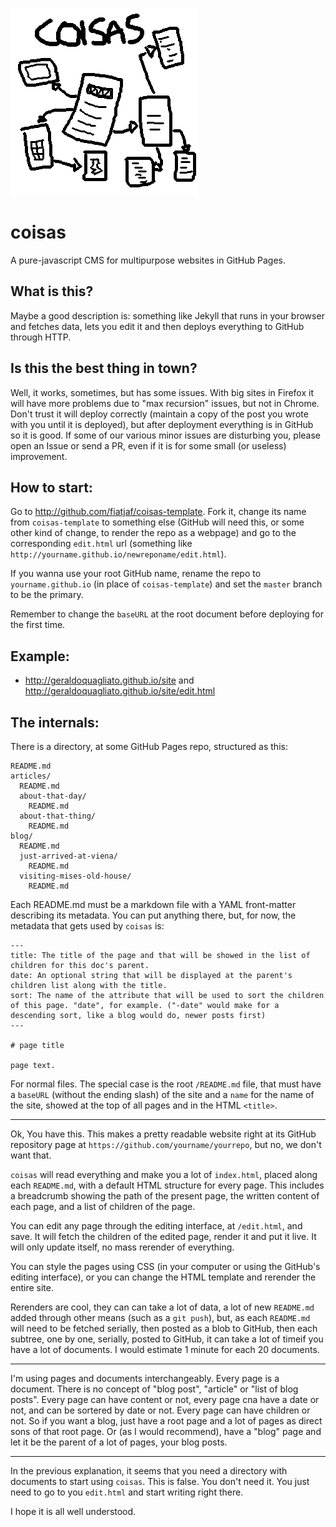 ![A beautiful logo](coisas.png "What a beautiful logo!")

coisas
========

A pure-javascript CMS for multipurpose websites in GitHub Pages.

## What is this?

Maybe a good description is: something like Jekyll that runs in your browser and fetches data, lets you edit it and then deploys everything to GitHub through HTTP.

## Is this the best thing in town?

Well, it works, sometimes, but has some issues. With big sites in Firefox it will have more problems due to "max recursion" issues, but not in Chrome. Don't trust it will deploy correctly (maintain a copy of the post you wrote with you until it is deployed), but after deployment everything is in GitHub so it is good. If some of our various minor issues are disturbing you, please open an Issue or send a PR, even if it is for some small (or useless) improvement.

## How to start:

Go to http://github.com/fiatjaf/coisas-template. Fork it, change its name from `coisas-template` to something else (GitHub will need this, or some other kind of change, to render the repo as a webpage) and go to the corresponding `edit.html` url (something like `http://yourname.github.io/newreponame/edit.html`).

If you wanna use your root GitHub name, rename the repo to `yourname.github.io` (in place of `coisas-template`) and set the `master` branch to be the primary.

Remember to change the `baseURL` at the root document before deploying for the first time.

## Example:

  * http://geraldoquagliato.github.io/site and http://geraldoquagliato.github.io/site/edit.html

## The internals:

There is a directory, at some GitHub Pages repo, structured as this:

```
README.md
articles/
  README.md
  about-that-day/
    README.md
  about-that-thing/
    README.md
blog/
  README.md
  just-arrived-at-viena/
    README.md
  visiting-mises-old-house/
    README.md
```

Each README.md must be a markdown file with a YAML front-matter describing its metadata. You can put anything there, but, for now, the metadata that gets used by `coisas` is:

```
---
title: The title of the page and that will be showed in the list of children for this doc's parent.
date: An optional string that will be displayed at the parent's children list along with the title.
sort: The name of the attribute that will be used to sort the children of this page. "date", for example. ("-date" would make for a descending sort, like a blog would do, newer posts first)
---

# page title

page text.
```

For normal files. The special case is the root `/README.md` file, that must have a `baseURL` (without the ending slash) of the site and a `name` for the name of the site, showed at the top of all pages and in the HTML `<title>`.

______

Ok, You have this. This makes a pretty readable website right at its GitHub repository page at `https://github.com/yourname/yourrepo`, but no, we don't want that.

`coisas` will read everything and make you a lot of `index.html`, placed along each `README.md`, with a default HTML structure for every page. This includes a breadcrumb showing the path of the present page, the written content of each page, and a list of children of the page.

You can edit any page through the editing interface, at `/edit.html`, and save. It will fetch the children of the edited page, render it and put it live. It will only update itself, no mass rerender of everything.

You can style the pages using CSS (in your computer or using the GitHub's editing interface), or you can change the HTML template and rerender the entire site.

Rerenders are cool, they can can take a lot of data, a lot of new `README.md` added through other means (such as a `git push`), but, as each `README.md` will need to be fetched serially, then posted as a blob to GitHub, then each subtree, one by one, serially, posted to GitHub, it can take a lot of timeif you have a lot of documents. I would estimate 1 minute for each 20 documents.

______

I'm using pages and documents interchangeably. Every page is a document. There is no concept of "blog post", "article" or "list of blog posts". Every page can have content or not, every page cna have a date or not, and can be sortered by date or not. Every page can have children or not. So if you want a blog, just have a root page and a lot of pages as direct sons of that root page. Or (as I would recommend), have a "blog" page and let it be the parent of a lot of pages, your blog posts.

______

In the previous explanation, it seems that you need a directory with documents to start using `coisas`. This is false. You don't need it. You just need to go to you `edit.html` and start writing right there.

I hope it is all well understood.
